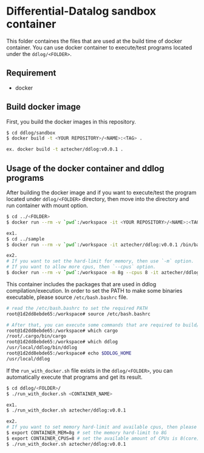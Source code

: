 # Differential-Datalog sandbox container

This folder containes the files that are used at the build time of docker container.
You can use docker container to execute/test programs located under the `ddlog/<FOLDER>`.

## Requirement

* docker

## Build docker image

First, you build the docker images in this repository.

```bash
$ cd ddlog/sandbox
$ docker build -t <YOUR REPOSITORY>/<NAME>:<TAG> .

ex. docker build -t aztecher/ddlog:v0.0.1 .
```

## Usage of the docker container and ddlog programs

After building the docker image and if you want to execute/test the program located under `ddlog/<FOLDER>` directory,
then move into the directory and run container with mount option.

```bash
$ cd ../<FOLDER>
$ docker run --rm -v `pwd`:/workspace -it <YOUR REPOSITORY>/<NAME>:<TAG> /bin/bash

ex1.
$ cd ../sample
$ docker run --rm -v `pwd`:/workspace -it aztecher/ddlog:v0.0.1 /bin/bash

ex2.
# If you want to set the hard-limit for memory, then use `-m` option.
# If you want to allow more cpus, then `--cpus` option.
$ docker run --rm -v `pwd`:/workspace -m 8g --cpus 8 -it aztecher/ddlog:v0.0.1 /bin/bash
```

This container includes the packages that are used in ddlog compilation/execution.
In order to set the PATH to make some binaries executable, please source `/etc/bash.bashrc` file.

```bash
# read the /etc/bash.bashrc to set the required PATH
root@1d2dd8ebde65:/workspace# source /etc/bash.bashrc

# After that, you can execute some commands that are required to build/execute the ddlog program.
root@1d2dd8ebde65:/workspace# which cargo
/root/.cargo/bin/cargo
root@1d2dd8ebde65:/workspace# which ddlog
/usr/local/ddlog/bin/ddlog
root@1d2dd8ebde65:/workspace# echo $DDLOG_HOME
/usr/local/ddlog
```

If the `run_with_docker.sh` file exists in the `ddlog/<FOLDER>`, you can automatically execute that programs and get its result.

```bash
$ cd ddlog/<FOLDER>/
$ ./run_with_docker.sh <CONTAINER_NAME>

ex1.
$ ./run_with_docker.sh aztecher/ddlog:v0.0.1

ex2.
# If you want to set memory hard-limit and available cpus, then please set bellow environmental variables
$ export CONTAINER_MEM=8g # set the memory hard-limit to 8G
$ export CONTAINER_CPUS=8 # set the available amount of CPUs is 8(core)
$ ./run_with_docker.sh aztecher/ddlog:v0.0.1
```
